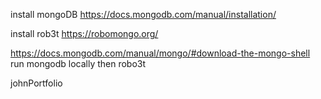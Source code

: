 install mongoDB
https://docs.mongodb.com/manual/installation/

install rob3t
https://robomongo.org/

https://docs.mongodb.com/manual/mongo/#download-the-mongo-shell
run mongodb locally then robo3t

johnPortfolio








